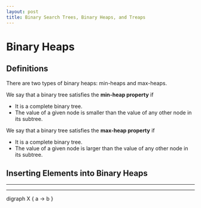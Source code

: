 ```yaml
---
layout: post
title: Binary Search Trees, Binary Heaps, and Treaps
---
```

# Binary Heaps
## Definitions
There are two types of binary heaps: min-heaps and max-heaps. 

We say that a binary tree satisfies the **min-heap property** if 

- It is a complete binary tree.
- The value of a given node is smaller than the value of any other node in its subtree.

We say that a binary tree satisfies the **max-heap property** if

- It is a complete binary tree.
- The value of a given node is larger than the value of any other node in its subtree.

## Inserting Elements into Binary Heaps

---
---

digraph X {
  a -> b
}